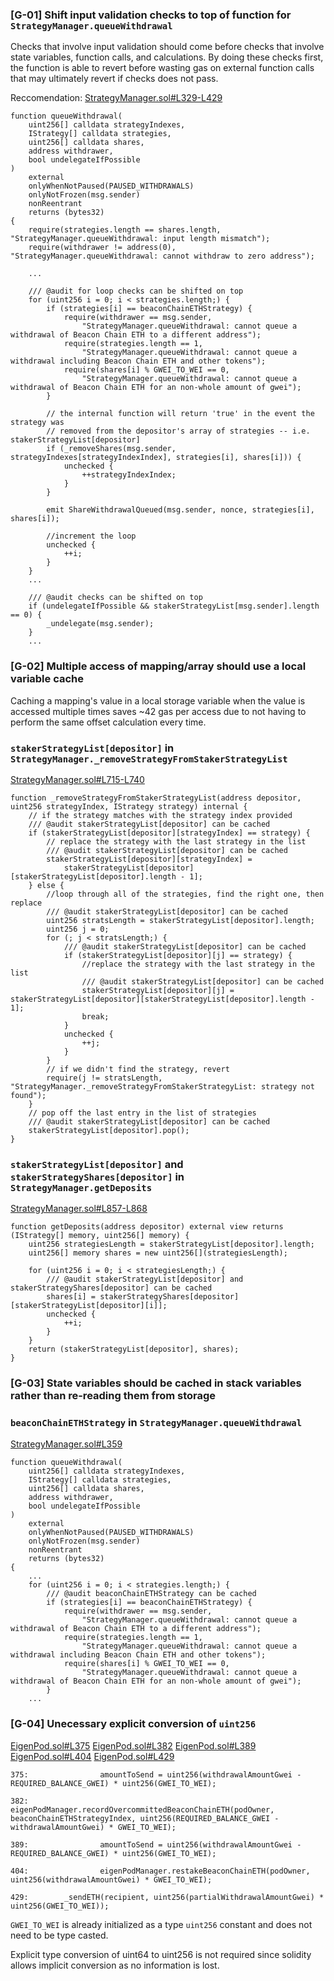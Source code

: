### [G-01] Shift input validation checks to top of function for `StrategyManager.queueWithdrawal`

Checks that involve input validation should come before checks that involve state variables, function calls, and calculations. By doing these checks first, the function is able to revert before wasting gas on external function calls that may ultimately revert if checks does not pass.

Reccomendation:
[StrategyManager.sol#L329-L429](https://github.com/code-423n4/2023-04-eigenlayer/blob/main/src/contracts/core/StrategyManager.sol#L329-L429)
```solidity
function queueWithdrawal(
    uint256[] calldata strategyIndexes,
    IStrategy[] calldata strategies,
    uint256[] calldata shares,
    address withdrawer,
    bool undelegateIfPossible
)
    external
    onlyWhenNotPaused(PAUSED_WITHDRAWALS)
    onlyNotFrozen(msg.sender)
    nonReentrant
    returns (bytes32)
{   
    require(strategies.length == shares.length, "StrategyManager.queueWithdrawal: input length mismatch");
    require(withdrawer != address(0), "StrategyManager.queueWithdrawal: cannot withdraw to zero address");

    ...
    
    /// @audit for loop checks can be shifted on top
    for (uint256 i = 0; i < strategies.length;) {
        if (strategies[i] == beaconChainETHStrategy) {
            require(withdrawer == msg.sender,
                "StrategyManager.queueWithdrawal: cannot queue a withdrawal of Beacon Chain ETH to a different address");
            require(strategies.length == 1,
                "StrategyManager.queueWithdrawal: cannot queue a withdrawal including Beacon Chain ETH and other tokens");
            require(shares[i] % GWEI_TO_WEI == 0,
                "StrategyManager.queueWithdrawal: cannot queue a withdrawal of Beacon Chain ETH for an non-whole amount of gwei");
        }   

        // the internal function will return 'true' in the event the strategy was
        // removed from the depositor's array of strategies -- i.e. stakerStrategyList[depositor]
        if (_removeShares(msg.sender, strategyIndexes[strategyIndexIndex], strategies[i], shares[i])) {
            unchecked {
                ++strategyIndexIndex;
            }
        }

        emit ShareWithdrawalQueued(msg.sender, nonce, strategies[i], shares[i]);

        //increment the loop
        unchecked {
            ++i;
        }
    }
    ...

    /// @audit checks can be shifted on top
    if (undelegateIfPossible && stakerStrategyList[msg.sender].length == 0) {
        _undelegate(msg.sender);
    }
    ...
```


### [G-02] Multiple access of mapping/array should use a local variable cache
Caching a mapping's value in a local storage variable when the value is accessed multiple times saves ~42 gas per access due to not having to perform the same offset calculation every time. 

### `stakerStrategyList[depositor]` in `StrategyManager._removeStrategyFromStakerStrategyList`
[StrategyManager.sol#L715-L740](https://github.com/code-423n4/2023-04-eigenlayer/blob/main/src/contracts/core/StrategyManager.sol#L715-L740)
```solidity
function _removeStrategyFromStakerStrategyList(address depositor, uint256 strategyIndex, IStrategy strategy) internal {
    // if the strategy matches with the strategy index provided
    /// @audit stakerStrategyList[depositor] can be cached
    if (stakerStrategyList[depositor][strategyIndex] == strategy) {
        // replace the strategy with the last strategy in the list
        /// @audit stakerStrategyList[depositor] can be cached
        stakerStrategyList[depositor][strategyIndex] =
            stakerStrategyList[depositor][stakerStrategyList[depositor].length - 1];
    } else {
        //loop through all of the strategies, find the right one, then replace
        /// @audit stakerStrategyList[depositor] can be cached
        uint256 stratsLength = stakerStrategyList[depositor].length;
        uint256 j = 0;
        for (; j < stratsLength;) {
            /// @audit stakerStrategyList[depositor] can be cached
            if (stakerStrategyList[depositor][j] == strategy) {
                //replace the strategy with the last strategy in the list
                /// @audit stakerStrategyList[depositor] can be cached
                stakerStrategyList[depositor][j] = stakerStrategyList[depositor][stakerStrategyList[depositor].length - 1];
                break;
            }
            unchecked {
                ++j;
            }
        }
        // if we didn't find the strategy, revert
        require(j != stratsLength, "StrategyManager._removeStrategyFromStakerStrategyList: strategy not found");
    }
    // pop off the last entry in the list of strategies
    /// @audit stakerStrategyList[depositor] can be cached
    stakerStrategyList[depositor].pop();
}
```

### `stakerStrategyList[depositor]` and `stakerStrategyShares[depositor]` in `StrategyManager.getDeposits`
[StrategyManager.sol#L857-L868](https://github.com/code-423n4/2023-04-eigenlayer/blob/main/src/contracts/core/StrategyManager.sol#L857-L868)
```solidity
function getDeposits(address depositor) external view returns (IStrategy[] memory, uint256[] memory) {
    uint256 strategiesLength = stakerStrategyList[depositor].length;
    uint256[] memory shares = new uint256[](strategiesLength);

    for (uint256 i = 0; i < strategiesLength;) {
        /// @audit stakerStrategyList[depositor] and stakerStrategyShares[depositor] can be cached
        shares[i] = stakerStrategyShares[depositor][stakerStrategyList[depositor][i]];
        unchecked {
            ++i;
        }
    }
    return (stakerStrategyList[depositor], shares);
}
```

### [G-03] State variables should be cached in stack variables rather than re-reading them from storage

### `beaconChainETHStrategy` in `StrategyManager.queueWithdrawal`
[StrategyManager.sol#L359](https://github.com/code-423n4/2023-04-eigenlayer/blob/main/src/contracts/core/StrategyManager.sol#L359)
```solidity
function queueWithdrawal(
    uint256[] calldata strategyIndexes,
    IStrategy[] calldata strategies,
    uint256[] calldata shares,
    address withdrawer,
    bool undelegateIfPossible
)
    external
    onlyWhenNotPaused(PAUSED_WITHDRAWALS)
    onlyNotFrozen(msg.sender)
    nonReentrant
    returns (bytes32)
{    
    ...
    for (uint256 i = 0; i < strategies.length;) {
        /// @audit beaconChainETHStrategy can be cached
        if (strategies[i] == beaconChainETHStrategy) {
            require(withdrawer == msg.sender,
                "StrategyManager.queueWithdrawal: cannot queue a withdrawal of Beacon Chain ETH to a different address");
            require(strategies.length == 1,
                "StrategyManager.queueWithdrawal: cannot queue a withdrawal including Beacon Chain ETH and other tokens");
            require(shares[i] % GWEI_TO_WEI == 0,
                "StrategyManager.queueWithdrawal: cannot queue a withdrawal of Beacon Chain ETH for an non-whole amount of gwei");
        }   
    ...
```


### [G-04] Unecessary explicit conversion of `uint256`
[EigenPod.sol#L375](https://github.com/code-423n4/2023-04-eigenlayer/blob/main/src/contracts/pods/EigenPod.sol#L375)
[EigenPod.sol#L382](https://github.com/code-423n4/2023-04-eigenlayer/blob/main/src/contracts/pods/EigenPod.sol#L382)
[EigenPod.sol#L389](https://github.com/code-423n4/2023-04-eigenlayer/blob/main/src/contracts/pods/EigenPod.sol#L389)
[EigenPod.sol#L404](https://github.com/code-423n4/2023-04-eigenlayer/blob/main/src/contracts/pods/EigenPod.sol#L404)
[EigenPod.sol#L429](https://github.com/code-423n4/2023-04-eigenlayer/blob/main/src/contracts/pods/EigenPod.sol#L429)
```solidity
375:                amountToSend = uint256(withdrawalAmountGwei - REQUIRED_BALANCE_GWEI) * uint256(GWEI_TO_WEI);

382:                eigenPodManager.recordOvercommittedBeaconChainETH(podOwner, beaconChainETHStrategyIndex, uint256(REQUIRED_BALANCE_GWEI - withdrawalAmountGwei) * GWEI_TO_WEI);

389:                amountToSend = uint256(withdrawalAmountGwei - REQUIRED_BALANCE_GWEI) * uint256(GWEI_TO_WEI);

404:                eigenPodManager.restakeBeaconChainETH(podOwner, uint256(withdrawalAmountGwei) * GWEI_TO_WEI);

429:        _sendETH(recipient, uint256(partialWithdrawalAmountGwei) * uint256(GWEI_TO_WEI));
```
`GWEI_TO_WEI` is already initialized as a type `uint256` constant and does not need to be type casted. 

Explicit type conversion of uint64 to uint256 is not required since solidity allows implicit conversion as no information is lost. 